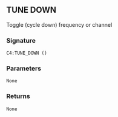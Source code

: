 ## TUNE DOWN

Toggle (cycle down) frequency or channel


###  Signature

`C4:TUNE_DOWN ()`


### Parameters

`None`


### Returns

`None`